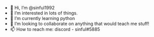 - 👋 Hi, I’m @sinful1992
- 👀 I’m interested in lots of things.
- 🌱 I’m currently learning python
- 💞️ I’m looking to collaborate on anything that would teach me stuff!
- 📫 How to reach me: discord - sinful#5885

<!---
sinful1992/sinful1992 is a ✨ special ✨ repository because its `README.md` (this file) appears on your GitHub profile.
You can click the Preview link to take a look at your changes.
--->
